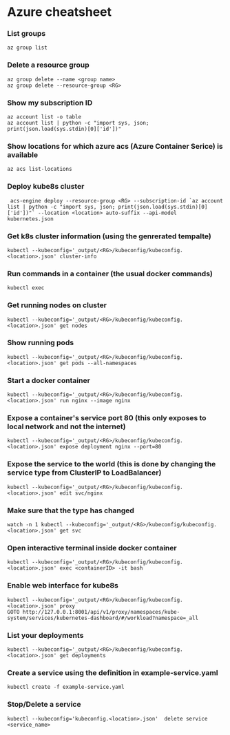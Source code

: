 # Azure cheatsheet

### List groups
	az group list

### Delete a resource group
	az group delete --name <group name>
	az group delete --resource-group <RG>

### Show my subscription ID
	az account list -o table
	az account list | python -c "import sys, json; print(json.load(sys.stdin)[0]['id'])"

### Show locations for which azure acs (Azure Container Serice) is available
	az acs list-locations

### Deploy kube8s cluster
	 acs-engine deploy --resource-group <RG> --subscription-id `az account list | python -c "import sys, json; print(json.load(sys.stdin)[0]['id'])"` --location <location> auto-suffix --api-model kubernetes.json

### Get k8s cluster information (using the genrerated tempalte)
	kubectl --kubeconfig='_output/<RG>/kubeconfig/kubeconfig.<location>.json' cluster-info

### Run commands in a container (the usual docker commands)
	kubectl exec

### Get running nodes on cluster
	kubectl --kubeconfig='_output/<RG>/kubeconfig/kubeconfig.<location>.json' get nodes

### Show running pods
	kubectl --kubeconfig='_output/<RG>/kubeconfig/kubeconfig.<location>.json' get pods --all-namespaces

### Start a docker container
	kubectl --kubeconfig='_output/<RG>/kubeconfig/kubeconfig.<location>.json' run nginx --image nginx

### Expose a container's service port 80 (this only exposes to local network and not the internet)
	kubectl --kubeconfig='_output/<RG>/kubeconfig/kubeconfig.<location>.json' expose deployment nginx --port=80

### Expose the service to the world (this is done by changing the service type from ClusterIP to LoadBalancer)
	kubectl --kubeconfig='_output/<RG>/kubeconfig/kubeconfig.<location>.json' edit svc/nginx

### Make sure that the type has changed
	watch -n 1 kubectl --kubeconfig='_output/<RG>/kubeconfig/kubeconfig.<location>.json' get svc

### Open interactive terminal inside docker container
	kubectl --kubeconfig='_output/<RG>/kubeconfig/kubeconfig.<location>.json' exec <containerID> -it bash

### Enable web interface for kube8s
	kubectl --kubeconfig='_output/<RG>/kubeconfig/kubeconfig.<location>.json' proxy
	GOTO http://127.0.0.1:8001/api/v1/proxy/namespaces/kube-system/services/kubernetes-dashboard/#/workload?namespace=_all

### List your deployments	
	kubectl --kubeconfig='_output/<RG>/kubeconfig/kubeconfig.<location>.json' get deployments

### Create a service using the definition in example-service.yaml
	kubectl create -f example-service.yaml

### Stop/Delete a service
	kubectl --kubeconfig='kubeconfig.<location>.json'  delete service <service_name>